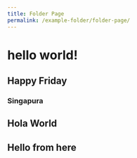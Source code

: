 ```yaml
---
title: Folder Page
permalink: /example-folder/folder-page/
---
```

# hello world!
## Happy Friday
### Singapura

## Hola World

## Hello from here